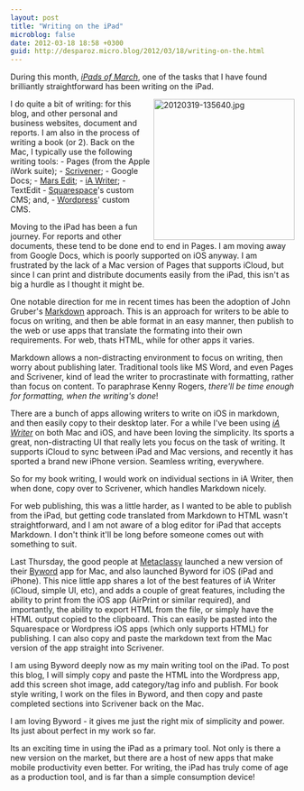 ```yaml
---
layout: post
title: "Writing on the iPad"
microblog: false
date: 2012-03-18 18:58 +0300
guid: http://desparoz.micro.blog/2012/03/18/writing-on-the.html
---
```

<p>During this month, <a href="http://djp.me/ides"><em>iPads of March</em></a>, one of the tasks that I have found brilliantly straightforward has been writing on the iPad.</p>
<p><img alt="20120319-135640.jpg" align="right" width="250" src="http://www.desparoz.me/wp-content/uploads/2012/03/20120319-135640.jpg" />I do quite a bit of writing: for this blog, and other personal and business websites, document and reports. I am also in the process of writing a book (or 2). Back on the Mac, I typically use the following writing tools:
- Pages (from the Apple iWork suite);
- <a href="http://literatureandlatte.com">Scrivener</a>;
- Google Docs;
- <a href="http://red-sweater.com">Mars Edit</a>;
- <a href="http://www.iawriter.com">iA Writer</a>;
- TextEdit
- <a href="http://www.squarespace.com">Squarespace</a>'s custom CMS; and,
- <a href="http://www.wordpress.com">Wordpress</a>' custom CMS.</p>
<p>Moving to the iPad has been a fun journey. For reports and other documents, these tend to be done end to end in Pages. I am moving away from Google Docs, which is poorly supported on iOS anyway. I am frustrated by the lack of a Mac version of Pages that supports iCloud, but since I can print and distribute documents easily from the iPad, this isn't as big a hurdle as I thought it might be.</p>
<p>One notable direction for me in recent times has been the adoption of John Gruber's <a href="http://daringfireball.net/projects/markdown/">Markdown</a> approach. This is an approach for writers to be able to focus on writing, and then be able format in an easy manner, then publish to the web or use apps that translate the formating into their own requirements. For web, thats HTML, while for other apps it varies.</p>
<p>Markdown allows a non-distracting environment to focus on writing, then worry about publishing later. Traditional tools like MS Word, and even Pages and Scrivener, kind of lead the writer to procrastinate with formatting, rather than focus on content. To paraphrase Kenny Rogers, <em>there'll be time enough for formatting, when the writing's done</em>!</p>
<p>There are a bunch of apps allowing writers to write on iOS in markdown, and then easily copy to their desktop later. For a while I've been using <em><a href="http://www.iawriter.com">iA Writer</a></em> on both Mac and iOS, and have been loving the simplicity. Its sports a great, non-distracting UI that really lets you focus on the task of writing. It supports iCloud to sync between iPad and Mac versions, and recently it has sported a brand new iPhone version. Seamless writing, everywhere.</p>
<p>So for my book writing, I would work on individual sections in iA Writer, then when done, copy over to Scrivener, which handles Markdown nicely.</p>
<p>For web publishing, this was a little harder, as I wanted to be able to publish from the iPad, but getting code translated from Markdown to HTML wasn't straightforward, and I am not aware of a blog editor for iPad that accepts Markdown. I don't think it'll be long before someone comes out with something to suit.</p>
<p>Last Thursday, the good people at <a href="http://twitter.com/bywordapp">Metaclassy</a> launched a new version of their <a href="http://bywordapp.com">Byword</a> app for Mac, and also launched Byword for iOS (iPad and iPhone). This nice little app shares a lot of the best features of iA Writer (iCloud, simple UI, etc), and adds a couple of great features, including the ability to print from the iOS app (AirPrint or similar required), and importantly, the ability to export HTML from the file, or simply have the HTML output copied to the clipboard. This can easily be pasted into the Squarespace or Wordpress iOS apps (which only supports HTML) for publishing. I can also copy and paste the markdown text from the Mac version of the app straight into Scrivener.</p>
<p>I am using Byword deeply now as my main writing tool on the iPad. To post this blog, I will simply copy and paste the HTML into the Wordpress app, add this screen shot image, add category/tag info and publish. For book style writing, I work on the files in Byword, and then copy and paste completed sections into Scrivener back on the Mac.</p>
<p>I am loving Byword - it gives me just the right mix of simplicity and power. Its just about perfect in my work so far.</p>
<p>Its an exciting time in using the iPad as a primary tool. Not only is there a new version on the market, but there are a host of new apps that make mobile productivity even better. For writing, the iPad has truly come of age as a production tool, and is far than a simple consumption device!</p>
